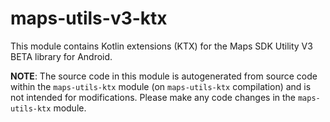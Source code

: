 maps-utils-v3-ktx
=================

This module contains Kotlin extensions (KTX) for the Maps SDK Utility V3 BETA library for Android. 

**NOTE**: The source code in this module is autogenerated from source code within the `maps-utils-ktx` 
module (on `maps-utils-ktx` compilation) and is not intended for modifications. Please make any code 
changes in the `maps-utils-ktx` module.
